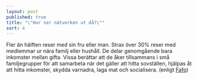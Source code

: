 ```yaml
---
layout: post
published: true
title: "\"Hur ser nätverken ut då?\""
sort: 4
---
```





Fler än hälften reser med sin fru eller man. Strax över 30% reser med medlemmar ur nära familj eller hushåll. De delar genomgående bara inkomster mellan gifta. Vissa berättar att de åker tillsammans i små familjegrupper för att samarbeta när det gäller att hitta sovställen, hjälpas åt att hitta inkomster, skydda varnadra, laga mat och socialisera. (enligt [Fafo](http://fafo.no/images/pub/2015/954-innmat-trykk.pdf))
